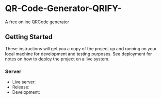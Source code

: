 # QR-Code-Generator-QRIFY-

A free online QRCode generator 

## Getting Started

These instructions will get you a copy of the project up and running on your local machine for development and testing purposes. See deployment for notes on how to deploy the project on a live system.


### Server

* Live server:
* Release:
* Development:
